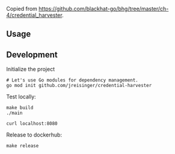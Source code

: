 Copied from https://github.com/blackhat-go/bhg/tree/master/ch-4/credential_harvester.

## Usage

## Development

Initialize the project

```
# Let's use Go modules for dependency management.
go mod init github.com/jreisinger/credential-harvester
```

Test locally:

```
make build
./main

curl localhost:8080
```

Release to dockerhub:

```
make release
```
